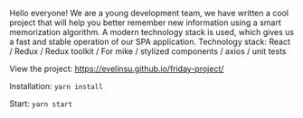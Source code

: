 
Hello everyone! We are a young development team, we have written a cool project that will help you better remember new information using a smart memorization algorithm. A modern technology stack is used, which gives us a fast and stable operation of our SPA application.
Technology stack: React / Redux / Redux toolkit / For mike / stylized components / axios / unit tests

View the project: https://evelinsu.github.io/friday-project/

Installation: `yarn install`

Start: `yarn start`
